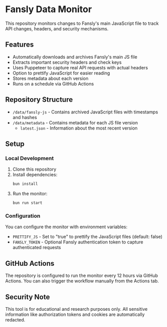 # Fansly Data Monitor

This repository monitors changes to Fansly's main JavaScript file to track API changes, headers, and security mechanisms.

## Features

- Automatically downloads and archives Fansly's main JS file
- Extracts important security headers and check keys
- Uses Puppeteer to capture real API requests with actual headers
- Option to prettify JavaScript for easier reading
- Stores metadata about each version
- Runs on a schedule via GitHub Actions

## Repository Structure

- `/data/fansly-js` - Contains archived JavaScript files with timestamps and hashes
- `/data/metadata` - Contains metadata for each JS file version
  - `latest.json` - Information about the most recent version

## Setup

### Local Development

1. Clone this repository
2. Install dependencies:
   ```bash
   bun install
   ```
3. Run the monitor:
   ```bash
   bun run start
   ```

### Configuration

You can configure the monitor with environment variables:

- `PRETTIFY_JS` - Set to "true" to prettify the JavaScript files (default: false)
- `FANSLY_TOKEN` - Optional Fansly authentication token to capture authenticated requests

## GitHub Actions

The repository is configured to run the monitor every 12 hours via GitHub Actions. You can also trigger the workflow manually from the Actions tab.

## Security Note

This tool is for educational and research purposes only. All sensitive information like authorization tokens and cookies are automatically redacted.
